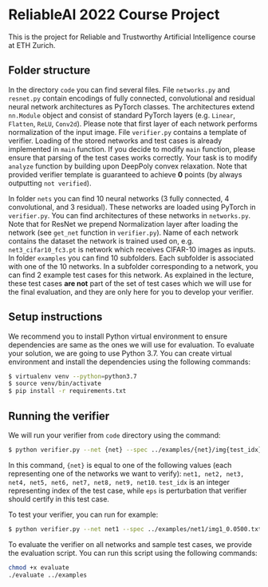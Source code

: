 # ReliableAI 2022 Course Project

This is the project for Reliable and Trustworthy Artificial Intelligence course at ETH Zurich.

## Folder structure
In the directory `code` you can find several files. 
File `networks.py` and `resnet.py` contain encodings of fully connected, convolutional and residual neural network architectures as PyTorch classes.
The architectures extend `nn.Module` object and consist of standard PyTorch layers (e.g. `Linear`, `Flatten`, `ReLU`, `Conv2d`). Please note that first layer of each network performs normalization of the input image. 
File `verifier.py` contains a template of verifier. Loading of the stored networks and test cases is already implemented in `main` function. If you decide to modify `main` function, please ensure that parsing of the test cases works correctly. Your task is to modify `analyze` function by building upon DeepPoly convex relaxation. Note that provided verifier template is guaranteed to achieve **0** points (by always outputting `not verified`).

In folder `nets` you can find 10 neural networks (3 fully connected, 4 convolutional, and 3 residual). These networks are loaded using PyTorch in `verifier.py`.
You can find architectures of these networks in `networks.py`.
Note that for ResNet we prepend Normalization layer after loading the network (see `get_net` function in `verifier.py`).
Name of each network contains the dataset the network is trained used on, e.g. `net3_cifar10_fc3.pt` is network which receives CIFAR-10 images as inputs.
In folder `examples` you can find 10 subfolders. Each subfolder is associated with one of the 10 networks. In a subfolder corresponding to a network, you can find 2 example test cases for this network. 
As explained in the lecture, these test cases **are not** part of the set of test cases which we will use for the final evaluation, and they are only here for you to develop your verifier. 

## Setup instructions

We recommend you to install Python virtual environment to ensure dependencies are same as the ones we will use for evaluation.
To evaluate your solution, we are going to use Python 3.7.
You can create virtual environment and install the dependencies using the following commands:

```bash
$ virtualenv venv --python=python3.7
$ source venv/bin/activate
$ pip install -r requirements.txt
```

## Running the verifier

We will run your verifier from `code` directory using the command:

```bash
$ python verifier.py --net {net} --spec ../examples/{net}/img{test_idx}_{eps}.txt
```

In this command, `{net}` is equal to one of the following values (each representing one of the networks we want to verify): `net1, net2, net3, net4, net5, net6, net7, net8, net9, net10`.
`test_idx` is an integer representing index of the test case, while `eps` is perturbation that verifier should certify in this test case.

To test your verifier, you can run for example:

```bash
$ python verifier.py --net net1 --spec ../examples/net1/img1_0.0500.txt
```

To evaluate the verifier on all networks and sample test cases, we provide the evaluation script.
You can run this script using the following commands:

```bash
chmod +x evaluate
./evaluate ../examples
```
